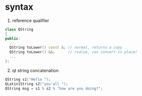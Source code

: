 [//]: # (#qt)
# syntax

1. reference qualifier
```cpp
class QString
{
public:
  ... 
  QString toLower() const &; // normal, returns a copy
  QString toLower() &&;      // rvalue, can convert in place!
  ...
};
```

2. qt string concatenation
```cpp
QString s1("Hello ");
QLatin1String s2("you'all ");
QString msg = s1 % s2 % "how are you doing?";
```